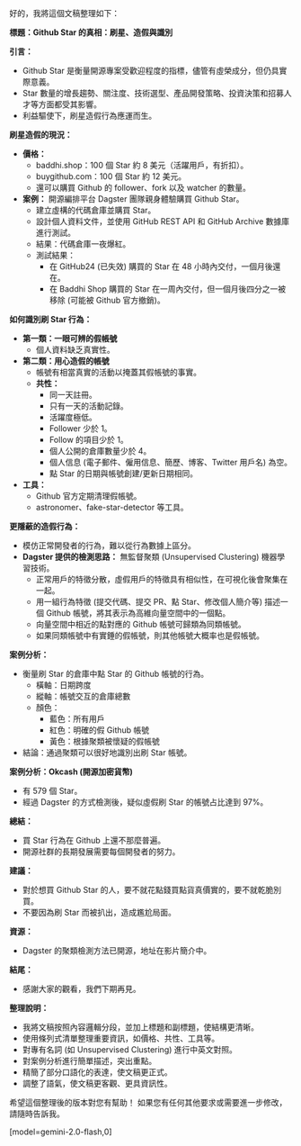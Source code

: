 好的，我將這個文稿整理如下：

**標題：Github Star 的真相：刷星、造假與識別**

**引言：**

*   Github Star 是衡量開源專案受歡迎程度的指標，儘管有虛榮成分，但仍具實際意義。
*   Star 數量的增長趨勢、關注度、技術選型、產品開發策略、投資決策和招募人才等方面都受其影響。
*   利益驅使下，刷星造假行為應運而生。

**刷星造假的現況：**

*   **價格：**
    *   baddhi.shop：100 個 Star 約 8 美元（活躍用戶，有折扣）。
    *   buygithub.com：100 個 Star 約 12 美元。
    *   還可以購買 Github 的 follower、fork 以及 watcher 的數量。
*   **案例：** 開源編排平台 Dagster 團隊親身體驗購買 Github Star。
    *   建立虛構的代碼倉庫並購買 Star。
    *   設計個人資料文件，並使用 GitHub REST API 和 GitHub Archive 數據庫進行測試。
    *   結果：代碼倉庫一夜爆紅。
    *   測試結果：
        *   在 GitHub24 (已失效) 購買的 Star 在 48 小時內交付，一個月後還在。
        *   在 Baddhi Shop 購買的 Star 在一周內交付，但一個月後四分之一被移除 (可能被 Github 官方撤銷)。

**如何識別刷 Star 行為：**

*   **第一類：一眼可辨的假帳號**
    *   個人資料缺乏真實性。
*   **第二類：用心造假的帳號**
    *   帳號有相當真實的活動以掩蓋其假帳號的事實。
    *   **共性：**
        *   同一天註冊。
        *   只有一天的活動記錄。
        *   活躍度極低。
        *   Follower 少於 1。
        *   Follow 的項目少於 1。
        *   個人公開的倉庫數量少於 4。
        *   個人信息 (電子郵件、僱用信息、簡歷、博客、Twitter 用戶名) 為空。
        *   點 Star 的日期與帳號創建/更新日期相同。
*   **工具：**
    *   Github 官方定期清理假帳號。
    *   astronomer、fake-star-detector 等工具。

**更隱蔽的造假行為：**

*   模仿正常開發者的行為，難以從行為數據上區分。
*   **Dagster 提供的檢測思路：** 無監督聚類 (Unsupervised Clustering) 機器學習技術。
    *   正常用戶的特徵分散，虛假用戶的特徵具有相似性，在可視化後會聚集在一起。
    *   用一組行為特徵 (提交代碼、提交 PR、點 Star、修改個人簡介等) 描述一個 Github 帳號，將其表示為高維向量空間中的一個點。
    *   向量空間中相近的點對應的 Github 帳號可歸類為同類帳號。
    *   如果同類帳號中有實錘的假帳號，則其他帳號大概率也是假帳號。

**案例分析：**

*   衡量刷 Star 的倉庫中點 Star 的 Github 帳號的行為。
    *   橫軸：日期跨度
    *   縱軸：帳號交互的倉庫總數
    *   顏色：
        *   藍色：所有用戶
        *   紅色：明確的假 Github 帳號
        *   黃色：根據聚類被懷疑的假帳號
*   結論：通過聚類可以很好地識別出刷 Star 帳號。

**案例分析：Okcash (開源加密貨幣)**

*   有 579 個 Star。
*   經過 Dagster 的方式檢測後，疑似虛假刷 Star 的帳號占比達到 97%。

**總結：**

*   買 Star 行為在 Github 上還不那麼普遍。
*   開源社群的長期發展需要每個開發者的努力。

**建議：**

*   對於想買 Github Star 的人，要不就花點錢買點貨真價實的，要不就乾脆別買。
*   不要因為刷 Star 而被扒出，造成尷尬局面。

**資源：**

*   Dagster 的聚類檢測方法已開源，地址在影片簡介中。

**結尾：**

*   感謝大家的觀看，我們下期再見。

**整理說明：**

*   我將文稿按照內容邏輯分段，並加上標題和副標題，使結構更清晰。
*   使用條列式清單整理重要資訊，如價格、共性、工具等。
*   對專有名詞 (如 Unsupervised Clustering) 進行中英文對照。
*   對案例分析進行簡單描述，突出重點。
*   精簡了部分口語化的表達，使文稿更正式。
*   調整了語氣，使文稿更客觀、更具資訊性。

希望這個整理後的版本對您有幫助！ 如果您有任何其他要求或需要進一步修改，請隨時告訴我。

[model=gemini-2.0-flash,0]
